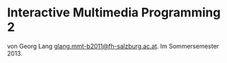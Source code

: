 Interactive Multimedia Programming 2
===============
von Georg Lang <glang.mmt-b2011@fh-salzburg.ac.at>.
Im Sommersemester 2013.
